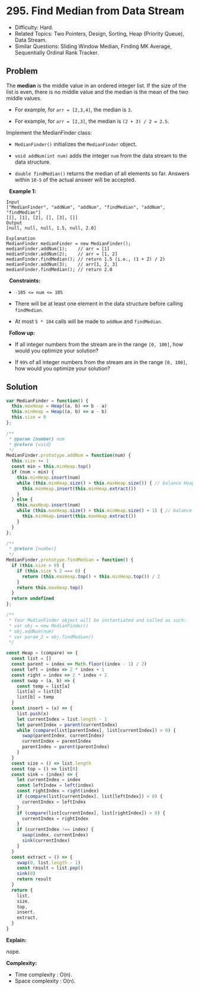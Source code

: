 # 295. Find Median from Data Stream

- Difficulty: Hard.
- Related Topics: Two Pointers, Design, Sorting, Heap (Priority Queue), Data Stream.
- Similar Questions: Sliding Window Median, Finding MK Average, Sequentially Ordinal Rank Tracker.

## Problem

The **median** is the middle value in an ordered integer list. If the size of the list is even, there is no middle value and the median is the mean of the two middle values.


	
- For example, for ```arr = [2,3,4]```, the median is ```3```.
	
- For example, for ```arr = [2,3]```, the median is ```(2 + 3) / 2 = 2.5```.


Implement the MedianFinder class:


	
- ```MedianFinder()``` initializes the ```MedianFinder``` object.
	
- ```void addNum(int num)``` adds the integer ```num``` from the data stream to the data structure.
	
- ```double findMedian()``` returns the median of all elements so far. Answers within ```10-5``` of the actual answer will be accepted.


 
**Example 1:**

```
Input
["MedianFinder", "addNum", "addNum", "findMedian", "addNum", "findMedian"]
[[], [1], [2], [], [3], []]
Output
[null, null, null, 1.5, null, 2.0]

Explanation
MedianFinder medianFinder = new MedianFinder();
medianFinder.addNum(1);    // arr = [1]
medianFinder.addNum(2);    // arr = [1, 2]
medianFinder.findMedian(); // return 1.5 (i.e., (1 + 2) / 2)
medianFinder.addNum(3);    // arr[1, 2, 3]
medianFinder.findMedian(); // return 2.0
```

 
**Constraints:**


	
- ```-105 <= num <= 105```
	
- There will be at least one element in the data structure before calling ```findMedian```.
	
- At most ```5 * 104``` calls will be made to ```addNum``` and ```findMedian```.


 
**Follow up:**


	
- If all integer numbers from the stream are in the range ```[0, 100]```, how would you optimize your solution?
	
- If ```99%``` of all integer numbers from the stream are in the range ```[0, 100]```, how would you optimize your solution?



## Solution

```javascript
var MedianFinder = function() {
  this.maxHeap = Heap((a, b) => b - a)
  this.minHeap = Heap((a, b) => a - b)
  this.size = 0
};

/** 
 * @param {number} num
 * @return {void}
 */
MedianFinder.prototype.addNum = function(num) {
  this.size += 1
  const min = this.minHeap.top()
  if (num > min) {
    this.minHeap.insert(num)
    while (this.minHeap.size() > this.maxHeap.size()) { // balance Heaps
      this.maxHeap.insert(this.minHeap.extract())
    }
  } else {
    this.maxHeap.insert(num)
    while (this.maxHeap.size() > this.minHeap.size() + 1) { // balance Heaps
      this.minHeap.insert(this.maxHeap.extract())
    }
  }
};

/**
 * @return {number}
 */
MedianFinder.prototype.findMedian = function() {
  if (this.size > 0) {
    if (this.size % 2 === 0) {
      return (this.maxHeap.top() + this.minHeap.top()) / 2
    }
    return this.maxHeap.top()
  }
  return undefined
};

/** 
 * Your MedianFinder object will be instantiated and called as such:
 * var obj = new MedianFinder()
 * obj.addNum(num)
 * var param_2 = obj.findMedian()
 */

const Heap = (compare) => {
  const list = []
  const parent = index => Math.floor((index - 1) / 2)
  const left = index => 2 * index + 1
  const right = index => 2 * index + 2
  const swap = (a, b) => {
    const temp = list[a]
    list[a] = list[b]
    list[b] = temp
  }
  const insert = (x) => {
    list.push(x)
    let currentIndex = list.length - 1
    let parentIndex = parent(currentIndex)
    while (compare(list[parentIndex], list[currentIndex]) > 0) {
      swap(parentIndex, currentIndex)
      currentIndex = parentIndex
      parentIndex = parent(parentIndex)
    }
  }
  const size = () => list.length
  const top = () => list[0]
  const sink = (index) => {
    let currentIndex = index
    const leftIndex = left(index)
    const rightIndex = right(index)
    if (compare(list[currentIndex], list[leftIndex]) > 0) {
      currentIndex = leftIndex
    }
    if (compare(list[currentIndex], list[rightIndex]) > 0) {
      currentIndex = rightIndex
    }
    if (currentIndex !== index) {
      swap(index, currentIndex)
      sink(currentIndex)
    }
  }
  const extract = () => {
    swap(0, list.length - 1)
    const result = list.pop()
    sink(0)
    return result
  }
  return {
    list,
    size,
    top,
    insert,
    extract,
  }
}
```

**Explain:**

nope.

**Complexity:**

* Time complexity : O(n).
* Space complexity : O(n).
